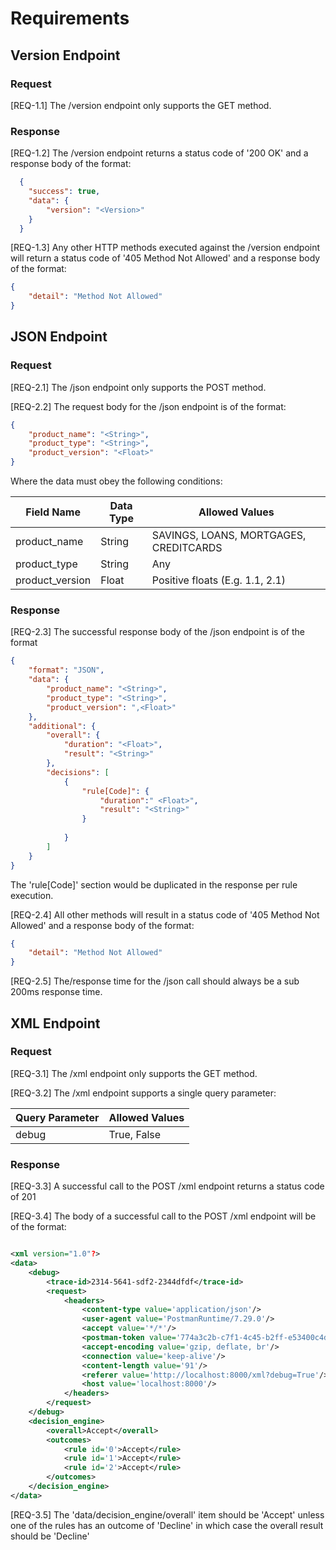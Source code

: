 # Requirements

## Version Endpoint

### Request

[REQ-1.1] The /version endpoint only supports the GET method.

### Response

[REQ-1.2] The /version endpoint returns a status code of '200 OK' and a response body of the format:

```json
  {
    "success": true,
    "data": {
        "version": "<Version>"
    }
  }
```

[REQ-1.3] Any other HTTP methods executed against the /version endpoint will return a status code of '405 Method Not Allowed' and a response body of the format:

```json
{
    "detail": "Method Not Allowed"
}
```

## JSON Endpoint

### Request

[REQ-2.1] The /json endpoint only supports the POST method.

[REQ-2.2] The request body for the /json endpoint is of the format:

```json
{
    "product_name": "<String>",
    "product_type": "<String>",
    "product_version": "<Float>"
}
```

Where the data must obey the following conditions:

| Field Name | Data Type | Allowed Values                         |
|------------|-----------|----------------------------------------|
| product_name | String | SAVINGS, LOANS, MORTGAGES, CREDITCARDS |
| product_type | String | Any                                    |
| product_version | Float | Positive floats (E.g. 1.1, 2.1)        |

### Response

[REQ-2.3] The successful response body of the /json endpoint is of the format

```json
{
    "format": "JSON",
    "data": {
        "product_name": "<String>",
        "product_type": "<String>",
        "product_version": ",<Float>"
    },
    "additional": {
        "overall": {
            "duration": "<Float>",
            "result": "<String>"
        },
        "decisions": [
            {
                "rule[Code]": {
                    "duration":" <Float>",
                    "result": "<String>"
                }
              
            }
        ]
    }
}
```

The 'rule[Code]' section would be duplicated in the response per rule execution.

[REQ-2.4] All other methods will result in a status code of '405 Method Not Allowed' and a response body of the format:

```json
{
    "detail": "Method Not Allowed"
}
```

[REQ-2.5] The/response time for the /json call should always be a sub 200ms response time.

## XML Endpoint

### Request

[REQ-3.1] The /xml endpoint only supports the GET method.

[REQ-3.2] The /xml endpoint supports a single query parameter:

| Query Parameter | Allowed Values |
|-----------------|----------------|
| debug           | True, False    |

### Response

[REQ-3.3] A successful call to the POST /xml endpoint returns a status code of 201

[REQ-3.4] The body of a successful call to the POST /xml endpoint will be of the format:

```xml

<xml version="1.0"?>
<data>
    <debug>
        <trace-id>2314-5641-sdf2-2344dfdf</trace-id>
        <request>
            <headers>
                <content-type value='application/json'/>
                <user-agent value='PostmanRuntime/7.29.0'/>
                <accept value='*/*'/>
                <postman-token value='774a3c2b-c7f1-4c45-b2ff-e53400c4dc0d'/>
                <accept-encoding value='gzip, deflate, br'/>
                <connection value='keep-alive'/>
                <content-length value='91'/>
                <referer value='http://localhost:8000/xml?debug=True'/>
                <host value='localhost:8000'/>
            </headers>
        </request>
    </debug>
    <decision_engine>
        <overall>Accept</overall>
        <outcomes>
            <rule id='0'>Accept</rule>
            <rule id='1'>Accept</rule>
            <rule id='2'>Accept</rule>
        </outcomes>
    </decision_engine>
</data>
```

[REQ-3.5] The 'data/decision_engine/overall' item should be 'Accept' unless one of the rules has an outcome of 'Decline' in which case the overall result should be 'Decline'
